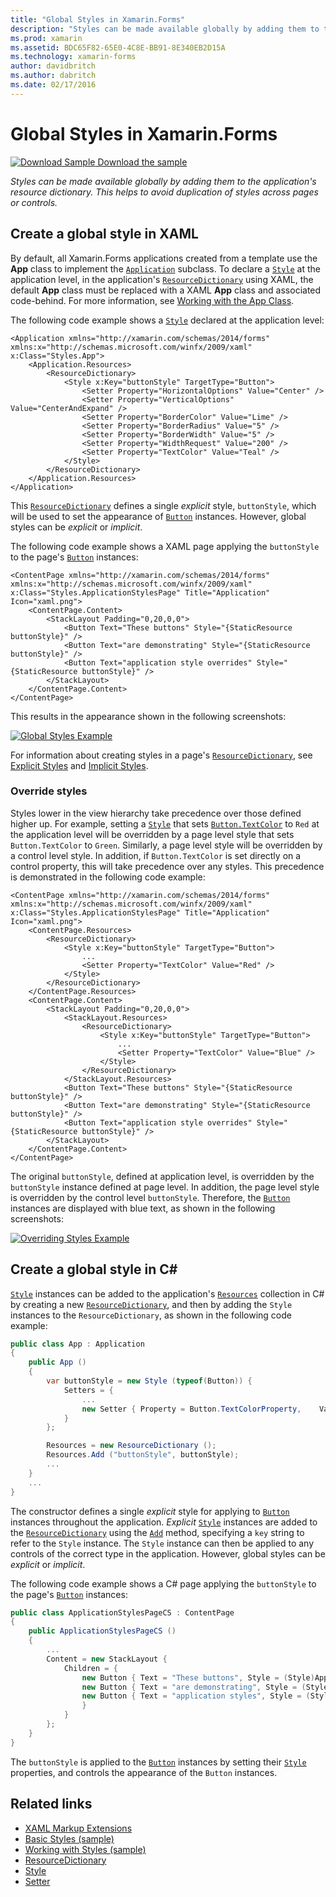 ```yaml
---
title: "Global Styles in Xamarin.Forms"
description: "Styles can be made available globally by adding them to the application's resource dictionary. This helps to avoid duplication of styles across pages or controls."
ms.prod: xamarin
ms.assetid: BDC65F82-65E0-4C8E-BB91-8E340EB2D15A
ms.technology: xamarin-forms
author: davidbritch
ms.author: dabritch
ms.date: 02/17/2016
---
```


# Global Styles in Xamarin.Forms

[![Download Sample](~/media/shared/download.png) Download the sample](https://developer.xamarin.com/samples/xamarin-forms/UserInterface/Styles/BasicStyles/)

_Styles can be made available globally by adding them to the application's resource dictionary. This helps to avoid duplication of styles across pages or controls._

## Create a global style in XAML

By default, all Xamarin.Forms applications created from a template use the **App** class to implement the [`Application`](xref:Xamarin.Forms.Application) subclass. To declare a [`Style`](xref:Xamarin.Forms.Style) at the application level, in the application's [`ResourceDictionary`](xref:Xamarin.Forms.ResourceDictionary) using XAML, the default **App** class must be replaced with a XAML **App** class and associated code-behind. For more information, see [Working with the App Class](~/xamarin-forms/app-fundamentals/application-class.md).

The following code example shows a [`Style`](xref:Xamarin.Forms.Style) declared at the application level:

```xaml
<Application xmlns="http://xamarin.com/schemas/2014/forms" xmlns:x="http://schemas.microsoft.com/winfx/2009/xaml" x:Class="Styles.App">
    <Application.Resources>
        <ResourceDictionary>
            <Style x:Key="buttonStyle" TargetType="Button">
                <Setter Property="HorizontalOptions" Value="Center" />
                <Setter Property="VerticalOptions" Value="CenterAndExpand" />
                <Setter Property="BorderColor" Value="Lime" />
                <Setter Property="BorderRadius" Value="5" />
                <Setter Property="BorderWidth" Value="5" />
                <Setter Property="WidthRequest" Value="200" />
                <Setter Property="TextColor" Value="Teal" />
            </Style>
        </ResourceDictionary>
    </Application.Resources>
</Application>
```

This [`ResourceDictionary`](xref:Xamarin.Forms.ResourceDictionary) defines a single *explicit* style, `buttonStyle`, which will be used to set the appearance of [`Button`](xref:Xamarin.Forms.Button) instances. However, global styles can be *explicit* or *implicit*.

The following code example shows a XAML page applying the `buttonStyle` to the page's [`Button`](xref:Xamarin.Forms.Button) instances:

```xaml
<ContentPage xmlns="http://xamarin.com/schemas/2014/forms" xmlns:x="http://schemas.microsoft.com/winfx/2009/xaml" x:Class="Styles.ApplicationStylesPage" Title="Application" Icon="xaml.png">
    <ContentPage.Content>
        <StackLayout Padding="0,20,0,0">
            <Button Text="These buttons" Style="{StaticResource buttonStyle}" />
            <Button Text="are demonstrating" Style="{StaticResource buttonStyle}" />
            <Button Text="application style overrides" Style="{StaticResource buttonStyle}" />
        </StackLayout>
    </ContentPage.Content>
</ContentPage>
```

This results in the appearance shown in the following screenshots:

[![](application-images/application-styles-1.png "Global Styles Example")](application-images/application-styles-1-large.png#lightbox "Global Styles Example")

For information about creating styles in a page's [`ResourceDictionary`](xref:Xamarin.Forms.ResourceDictionary), see [Explicit Styles](~/xamarin-forms/user-interface/styles/explicit.md) and [Implicit Styles](~/xamarin-forms/user-interface/styles/implicit.md).

### Override styles

Styles lower in the view hierarchy take precedence over those defined higher up. For example, setting a [`Style`](xref:Xamarin.Forms.Style) that sets [`Button.TextColor`](xref:Xamarin.Forms.Button.TextColor) to `Red` at the application level will be overridden by a page level style that sets `Button.TextColor` to `Green`. Similarly, a page level style will be overridden by a control level style. In addition, if `Button.TextColor` is set directly on a control property, this will take precedence over any styles. This precedence is demonstrated in the following code example:

```xaml
<ContentPage xmlns="http://xamarin.com/schemas/2014/forms" xmlns:x="http://schemas.microsoft.com/winfx/2009/xaml" x:Class="Styles.ApplicationStylesPage" Title="Application" Icon="xaml.png">
    <ContentPage.Resources>
        <ResourceDictionary>
            <Style x:Key="buttonStyle" TargetType="Button">
                ...
                <Setter Property="TextColor" Value="Red" />
            </Style>
        </ResourceDictionary>
    </ContentPage.Resources>
    <ContentPage.Content>
        <StackLayout Padding="0,20,0,0">
            <StackLayout.Resources>
                <ResourceDictionary>
                    <Style x:Key="buttonStyle" TargetType="Button">
                        ...
                        <Setter Property="TextColor" Value="Blue" />
                    </Style>
                </ResourceDictionary>
            </StackLayout.Resources>
            <Button Text="These buttons" Style="{StaticResource buttonStyle}" />
            <Button Text="are demonstrating" Style="{StaticResource buttonStyle}" />
            <Button Text="application style overrides" Style="{StaticResource buttonStyle}" />
        </StackLayout>
    </ContentPage.Content>
</ContentPage>
```

The original `buttonStyle`, defined at application level, is overridden by the `buttonStyle` instance defined at page level. In addition, the page level style is overridden by the control level `buttonStyle`. Therefore, the [`Button`](xref:Xamarin.Forms.Button) instances are displayed with blue text, as shown in the following screenshots:

[![](application-images/application-styles-2.png "Overriding Styles Example")](application-images/application-styles-2-large.png#lightbox "Overriding Styles Example")

## Create a global style in C&#35;

[`Style`](xref:Xamarin.Forms.Style) instances can be added to the application's [`Resources`](xref:Xamarin.Forms.VisualElement.Resources) collection in C# by creating a new [`ResourceDictionary`](xref:Xamarin.Forms.ResourceDictionary), and then by adding the `Style` instances to the `ResourceDictionary`, as shown in the following code example:

```csharp
public class App : Application
{
    public App ()
    {
        var buttonStyle = new Style (typeof(Button)) {
            Setters = {
                ...
                new Setter { Property = Button.TextColorProperty,    Value = Color.Teal }
            }
        };

        Resources = new ResourceDictionary ();
        Resources.Add ("buttonStyle", buttonStyle);
        ...
    }
    ...
}
```

The constructor defines a single *explicit* style for applying to [`Button`](xref:Xamarin.Forms.Button) instances throughout the application. *Explicit* [`Style`](xref:Xamarin.Forms.Style) instances are added to the [`ResourceDictionary`](xref:Xamarin.Forms.ResourceDictionary) using the [`Add`](xref:Xamarin.Forms.ResourceDictionary.Add(System.String,System.Object)) method, specifying a `key` string to refer to the `Style` instance. The `Style` instance can then be applied to any controls of the correct type in the application. However, global styles can be *explicit* or *implicit*.

The following code example shows a C# page applying the `buttonStyle` to the page's [`Button`](xref:Xamarin.Forms.Button) instances:

```csharp
public class ApplicationStylesPageCS : ContentPage
{
    public ApplicationStylesPageCS ()
    {
        ...
        Content = new StackLayout {
            Children = {
                new Button { Text = "These buttons", Style = (Style)Application.Current.Resources ["buttonStyle"] },
                new Button { Text = "are demonstrating", Style = (Style)Application.Current.Resources ["buttonStyle"] },
                new Button { Text = "application styles", Style = (Style)Application.Current.Resources ["buttonStyle"]
                }
            }
        };
    }
}
```

The `buttonStyle` is applied to the [`Button`](xref:Xamarin.Forms.Button) instances by setting their [`Style`](xref:Xamarin.Forms.VisualElement.Style) properties, and controls the appearance of the `Button` instances.

## Related links

- [XAML Markup Extensions](~/xamarin-forms/xaml/xaml-basics/xaml-markup-extensions.md)
- [Basic Styles (sample)](https://developer.xamarin.com/samples/xamarin-forms/UserInterface/Styles/BasicStyles/)
- [Working with Styles (sample)](https://developer.xamarin.com/samples/xamarin-forms/WorkingWithStyles/)
- [ResourceDictionary](xref:Xamarin.Forms.ResourceDictionary)
- [Style](xref:Xamarin.Forms.Style)
- [Setter](xref:Xamarin.Forms.Setter)
